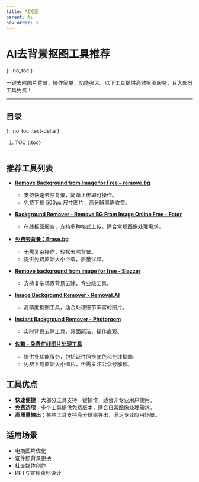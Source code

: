 ```yaml
---
title: AI抠图
parent: Ai
nav_order: 3
---
```


# **AI去背景抠图工具推荐**  
{: .no_toc }

一键去除图片背景，操作简单，功能强大。以下工具提供高效抠图服务，且大部分工具免费！

---

## 目录
{: .no_toc .text-delta }

1. TOC
{:toc}

---

## **推荐工具列表**  

- **[Remove Background from Image for Free – remove.bg](https://www.remove.bg/zh-tw/upload)**  
  - 支持快速去除背景，简单上传即可操作。  
  - 免费下载 500px 尺寸图片，高分辨率需收费。  

- **[Background Remover - Remove BG From Image Online Free - Fotor](https://www.fotor.com/features/background-remover)**  
  - 在线抠图服务，支持多种格式上传，适合常规图像处理需求。  

- **[免费去背景：Erase.bg](https://www.erase.bg/zh)**  
  - 无需复杂操作，轻松去除背景。  
  - 提供免费原始大小下载，质量优异。  

- **[Remove background from image for free - Slazzer](https://www.slazzer.com/)**  
  - 支持复杂场景背景去除，专业级工具。  

- **[Image Background Remover - Removal.AI](https://removal.ai/)**  
  - 高精度抠图工具，适合处理细节丰富的图片。  

- **[Instant Background Remover - Photoroom](https://www.photoroom.com/tools/background-remover)**  
  - 实时背景去除工具，界面简洁，操作直观。  

- **[佐糖 - 免费在线图片处理工具](https://picwish.cn/remove-background)**  
  - 提供多功能服务，包括证件照换底色和在线抠图。  
  - 免费下载原始大小图片，但需关注公众号解锁。  

## **工具优点**  
- **快速便捷**：大部分工具支持一键操作，适合非专业用户使用。  
- **免费选项**：多个工具提供免费版本，适合日常图像处理需求。  
- **高质量输出**：某些工具支持高分辨率导出，满足专业应用场景。  

## **适用场景**  
- 电商图片优化  
- 证件照背景更换  
- 社交媒体创作  
- PPT与宣传资料设计  